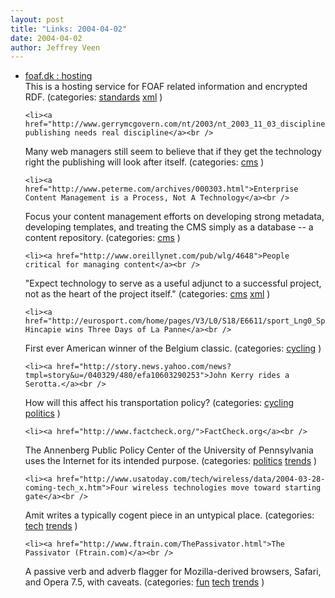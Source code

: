 ```yaml
---
layout: post
title: "Links: 2004-04-02"
date: 2004-04-02
author: Jeffrey Veen
---
```

<ul>
    <li><a href="http://www.foaf.dk/hosting/">foaf.dk : hosting</a><br />
<span class="link-meta">This is a hosting service for FOAF related information and encrypted RDF. (categories: <a href="http://del.icio.us/veen/"></a> <a href="http://del.icio.us/veen/standards">standards</a> <a href="http://del.icio.us/veen/xml">xml</a> )</span></li>

    <li><a href="http://www.gerrymcgovern.com/nt/2003/nt_2003_11_03_discipline.htm">Web publishing needs real discipline</a><br />
<span class="link-meta">Many web managers still seem to believe that if they get the technology right the publishing will look after itself. (categories: <a href="http://del.icio.us/veen/"></a> <a href="http://del.icio.us/veen/cms">cms</a> )</span></li>

    <li><a href="http://www.peterme.com/archives/000303.html">Enterprise Content Management is a Process, Not A Technology</a><br />
<span class="link-meta">Focus your content management efforts on developing strong metadata, developing templates, and treating the CMS simply as a database -- a content repository. (categories: <a href="http://del.icio.us/veen/"></a> <a href="http://del.icio.us/veen/cms">cms</a> )</span></li>

    <li><a href="http://www.oreillynet.com/pub/wlg/4648">People critical for managing content</a><br />
<span class="link-meta">"Expect technology to serve as a useful adjunct to a successful project, not as the heart of the project itself." (categories: <a href="http://del.icio.us/veen/"></a> <a href="http://del.icio.us/veen/cms">cms</a> <a href="http://del.icio.us/veen/xml">xml</a> )</span></li>

    <li><a href="http://eurosport.com/home/pages/V3/L0/S18/E6611/sport_Lng0_Spo18_Evt6611_Sto569290.shtml">George Hincapie wins Three Days of La Panne</a><br />
<span class="link-meta">First ever American winner of the Belgium classic. (categories: <a href="http://del.icio.us/veen/"></a> <a href="http://del.icio.us/veen/cycling">cycling</a> )</span></li>

    <li><a href="http://story.news.yahoo.com/news?tmpl=story&u=/040329/480/efa10603290253">John Kerry rides a Serotta.</a><br />
<span class="link-meta">How will this affect his transportation policy? (categories: <a href="http://del.icio.us/veen/"></a> <a href="http://del.icio.us/veen/cycling">cycling</a> <a href="http://del.icio.us/veen/politics">politics</a> )</span></li>

    <li><a href="http://www.factcheck.org/">FactCheck.org</a><br />
<span class="link-meta">The Annenberg Public Policy Center of the University of Pennsylvania uses the Internet for its intended purpose. (categories: <a href="http://del.icio.us/veen/"></a> <a href="http://del.icio.us/veen/politics">politics</a> <a href="http://del.icio.us/veen/trends">trends</a> )</span></li>

    <li><a href="http://www.usatoday.com/tech/wireless/data/2004-03-28-coming-tech_x.htm">Four wireless technologies move toward starting gate</a><br />
<span class="link-meta">Amit writes a typically cogent piece in an untypical place. (categories: <a href="http://del.icio.us/veen/"></a> <a href="http://del.icio.us/veen/tech">tech</a> <a href="http://del.icio.us/veen/trends">trends</a> )</span></li>

    <li><a href="http://www.ftrain.com/ThePassivator.html">The Passivator (Ftrain.com)</a><br />
<span class="link-meta">A passive verb and adverb flagger for Mozilla-derived browsers, Safari, and Opera 7.5, with caveats. (categories: <a href="http://del.icio.us/veen/"></a> <a href="http://del.icio.us/veen/fun">fun</a> <a href="http://del.icio.us/veen/tech">tech</a> <a href="http://del.icio.us/veen/trends">trends</a> )</span></li>

  </ul>
